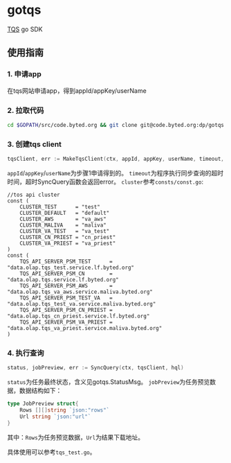 gotqs
=======
[TQS](http://tqs.byted.org) go SDK

## 使用指南
### 1. 申请app
在tqs网站申请app，得到appId/appKey/userName
### 2. 拉取代码
```bash
cd $GOPATH/src/code.byted.org && git clone git@code.byted.org:dp/gotqs.git
```
### 3. 创建tqs client
```go
tqsClient, err := MakeTqsClient(ctx, appId, appKey, userName, timeout, cluster)
```
`appId`/`appKey`/`userName`为步骤1申请得到的。
`timeout`为程序执行同步查询的超时时间，超时SyncQuery函数会返回error。
`cluster`参考`consts/const.go`:
```
//tos api cluster
const (
	CLUSTER_TEST      = "test"
	CLUSTER_DEFAULT   = "default"
	CLUSTER_AWS       = "va_aws"
	CLUSTER_MALIVA    = "maliva"
	CLUSTER_VA_TEST   = "va_test"
	CLUSTER_CN_PRIEST = "cn_priest"
	CLUSTER_VA_PRIEST = "va_priest"
)
const (
	TQS_API_SERVER_PSM_TEST      = "data.olap.tqs_test.service.lf.byted.org"
	TQS_API_SERVER_PSM_CN        = "data.olap.tqs.service.lf.byted.org"
	TQS_API_SERVER_PSM_AWS       = "data.olap.tqs_va_aws.service.maliva.byted.org"
	TQS_API_SERVER_PSM_TEST_VA   = "data.olap.tqs_test_va.service.maliva.byted.org"
	TQS_API_SERVER_PSM_CN_PRIEST = "data.olap.tqs_cn_priest.service.lf.byted.org"
	TQS_API_SERVER_PSM_VA_PRIEST = "data.olap.tqs_va_priest.service.maliva.byted.org"
)
```

### 4. 执行查询
```go
status, jobPreview, err := SyncQuery(ctx, tqsClient, hql)
```
`status`为任务最终状态，含义见gotqs.StatusMsg。
`jobPreview`为任务预览数据，数据结构如下：
```go
type JobPreview struct{
	Rows [][]string `json:"rows"`
	Url string `json:"url"`
}
```
其中：`Rows`为任务预览数据，`Url`为结果下载地址。

具体使用可以参考`tqs_test.go`。
